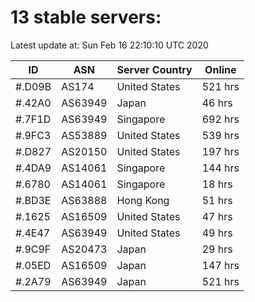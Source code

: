 # 13 stable servers:

Latest update at: Sun Feb 16 22:10:10 UTC 2020

| ID | ASN | Server Country | Online |
| -- | --- | -------------- | ------ |
| #.D09B | AS174 | United States | 521 hrs |
| #.42A0 | AS63949 | Japan | 46 hrs |
| #.7F1D | AS63949 | Singapore | 692 hrs |
| #.9FC3 | AS53889 | United States | 539 hrs |
| #.D827 | AS20150 | United States | 197 hrs |
| #.4DA9 | AS14061 | Singapore | 144 hrs |
| #.6780 | AS14061 | Singapore | 18 hrs |
| #.BD3E | AS63888 | Hong Kong | 51 hrs |
| #.1625 | AS16509 | United States | 47 hrs |
| #.4E47 | AS63949 | United States | 49 hrs |
| #.9C9F | AS20473 | Japan | 29 hrs |
| #.05ED | AS16509 | Japan | 147 hrs |
| #.2A79 | AS63949 | Japan | 521 hrs |

